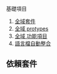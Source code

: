 基礎項目
 1. [全域套件](./componenets/index.ts)
 2. [全域 protypes](./prototypes/index.ts)
 3. [全域 功能項目](./library)
 4. [語言檔自動整合](./lang.ts)

依賴套件
---

